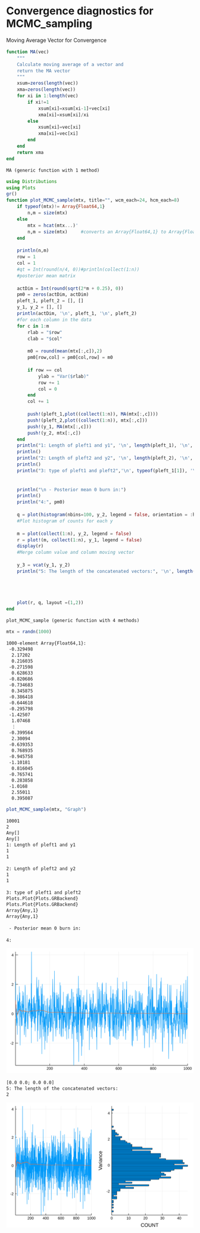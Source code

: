 
# Convergence diagnostics for MCMC_sampling

Moving Average Vector for Convergence


```julia
function MA(vec)
    """
    Calculate moving average of a vector and
    return the MA vector
    """
    xsum=zeros(length(vec))
    xma=zeros(length(vec))
    for xi in 1:length(vec)
        if xi!=1
            xsum[xi]=xsum[xi-1]+vec[xi]
            xma[xi]=xsum[xi]/xi
        else
            xsum[xi]=vec[xi]
            xma[xi]=vec[xi]
        end
    end
    return xma
end
```




    MA (generic function with 1 method)




```julia
using Distributions
using Plots 
gr()
function plot_MCMC_sample(mtx, title="", wcm_each=24, hcm_each=8)
    if typeof(mtx)!= Array{Float64,1}
        n,m = size(mtx)
    else
        mtx = hcat(mtx...)'
        n,m = size(mtx)     #converts an Array{Float64,1} to Array{Float64,2}
    end

    println(n,m)
	row = 1
	col = 1
	#qt = Int(round(n/4, 0))#println(collect(1:n))
	#posterior mean matrix
    
	actDim = Int(round(sqrt(2*m + 0.25), 0))
	pm0 = zeros(actDim, actDim)
    pleft_1, pleft_2 = [], []
    y_1, y_2 = [], []
    println(actDim, '\n', pleft_1, '\n', pleft_2)
	#for each column in the data
	for c in 1:m
		rlab = "$row"
		clab = "$col"

        m0 = round(mean(mtx[:,c]),2)
        pm0[row,col] = pm0[col,row] = m0

        if row == col
            ylab = "Var($rlab)"
            row += 1
            col = 0
        end
        col += 1
        
        push!(pleft_1,plot((collect(1:n)), MA(mtx[:,c])))
        push!(pleft_2,plot((collect(1:n)), mtx[:,c]))    
        push!(y_1, MA(mtx[:,c]))
        push!(y_2, mtx[:,c])
    end
    println("1: Length of pleft1 and y1", '\n', length(pleft_1), '\n', length(y_1))
    println()
    println("2: Length of pleft2 and y2", '\n', length(pleft_2), '\n', length(y_2))
    println()
    println("3: type of pleft1 and pleft2",'\n', typeof(pleft_1[1]), '\n', typeof(pleft_2[1]), '\n', typeof(y_1), '\n', typeof(y_2) )
    

    println("\n - Posterior mean 0 burn in:")
    println()
    println("4:", pm0)
    
    q = plot(histogram(nbins=100, y_2, legend = false, orientation = :h, xlabel = "COUNT", ylabel = "Variance"))
    #Plot histogram of counts for each y
    
    m = plot(collect(1:n), y_2, legend = false)
    r = plot!(m, collect(1:n), y_1, legend = false)  
    display(r)
    #Merge column value and column moving vector
    
    y_3 = vcat(y_1, y_2)
    println("5: The length of the concatenated vectors:", '\n', length(y_3))
        
    
    
    
    plot(r, q, layout =(1,2))
end
```




    plot_MCMC_sample (generic function with 4 methods)




```julia
mtx = randn(1000)

```




    1000-element Array{Float64,1}:
     -0.329498
      2.17202 
      0.216035
     -0.271598
      0.628633
     -0.820686
     -0.734683
      0.345875
     -0.386418
     -0.644618
     -0.295798
     -1.42507 
      1.07468 
      ⋮       
     -0.399564
      2.30094 
     -0.639353
      0.768935
     -0.945758
     -1.10181 
      0.816045
     -0.765741
      0.283858
     -1.0168  
      2.55011 
      0.395087




```julia
plot_MCMC_sample(mtx, "Graph")
```

    10001
    2
    Any[]
    Any[]
    1: Length of pleft1 and y1
    1
    1
    
    2: Length of pleft2 and y2
    1
    1
    
    3: type of pleft1 and pleft2
    Plots.Plot{Plots.GRBackend}
    Plots.Plot{Plots.GRBackend}
    Array{Any,1}
    Array{Any,1}
    
     - Posterior mean 0 burn in:
    
    4:


![svg](output_5_1.svg)


    [0.0 0.0; 0.0 0.0]
    5: The length of the concatenated vectors:
    2





![svg](output_5_3.svg)


